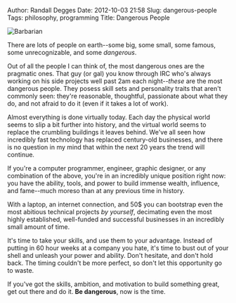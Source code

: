 Author: Randall Degges
Date: 2012-10-03 21:58
Slug: dangerous-people
Tags: philosophy, programming
Title: Dangerous People


![Barbarian][]

There are lots of people on earth--some big, some small, some famous, some
unrecognizable, and some *dangerous*.

Out of all the people I can think of, the most dangerous ones are the pragmatic
ones. That guy (or gal) you know through IRC who's always working on his side
projects well past 2am each night--*these* are the most dangerous people. They
posess skill sets and personality traits that aren't commonly seen: they're
reasonable, thoughtful, passionate about what they do, and not afraid to do it
(even if it takes a lot of work).

Almost everything is done virtually today. Each day the physical world seems to
slip a bit further into history, and the virtual world seems to replace the
crumbling buildings it leaves behind. We've all seen how incredibly fast
technology has replaced century-old businesses, and there is no question in my
mind that within the next 20 years the trend will continue.

If you're a computer programmer, engineer, graphic designer, or any combination
of the above, you're in an incredibly unique position right now: you have the
ability, tools, and power to build immense wealth, influence, and fame--much
moreso than at any previous time in history.

With a laptop, an internet connection, and 50$ you can bootstrap even the most
abitious technical projects *by yourself*, decimating even the most highly
established, well-funded and successful businesses in an incredibly small amount
of time.

It's time to take your skills, and use them to your advantage. Instead of
putting in 60 hour weeks at a company you hate, it's time to bust out of your
shell and unleash your power and ability. Don't hesitate, and don't hold back.
The timing couldn't be more perfect, so don't let this opportunity go to waste.

If you've got the skills, ambition, and motivation to build something great, get
out there and do it. **Be dangerous**, now is the time.


  [Barbarian]: ./images/164121618-0-barbarian.jpg.scaled696.jpg
